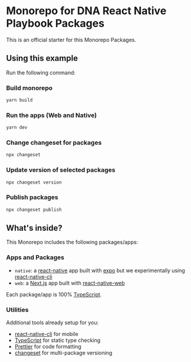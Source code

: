 # Monorepo for DNA React Native Playbook Packages

This is an official starter for this Monorepo Packages.

## Using this example

Run the following command:


### Build monorepo
```sh
yarn build
```

### Run the apps (Web and Native) 
```sh
yarn dev
```

### Change changeset for packages
```sh
npx changeset 
```

### Update version of selected packages
```sh
npx changeset version
```
### Publish packages
```sh
npx changeset publish
```

## What's inside?

This Monorepo includes the following packages/apps:

### Apps and Packages

- `native`: a [react-native](https://reactnative.dev/) app built with [expo](https://docs.expo.dev/) but we experimentally using [react-native-cli](https://reactnative.dev/docs/environment-setup)
- `web`: a [Next.js](https://nextjs.org/) app built with [react-native-web](https://necolas.github.io/react-native-web/)


Each package/app is 100% [TypeScript](https://www.typescriptlang.org/).

### Utilities

Additional tools already setup for you:

- [react-native-cli](https://reactnative.dev/docs/) for mobile 
- [TypeScript](https://www.typescriptlang.org/) for static type checking
- [Prettier](https://prettier.io) for code formatting
- [changeset](https://github.com/changesets/changesets) for multi-package versioning
